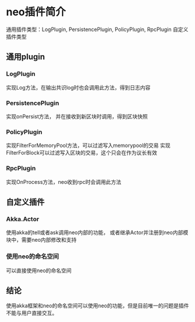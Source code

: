 # neo插件简介
通用插件类型：LogPlugin, PersistencePlugin, PolicyPlugin, RpcPlugin
自定义插件类型
## 通用plugin
### LogPlugin
实现Log方法，在输出共识log时也会调用此方法，得到日志内容
### PersistencePlugin
实现onPersist方法， 并在接收到新区块时调用，得到区块快照
### PolicyPlugin
实现FilterForMemoryPool方法，可以过滤写入memorypool的交易
实现FilterForBlock可以过滤写入区块的交易，这个只会在作为议长有效
### RpcPlugin
实现OnProcess方法，neo收到rpc时会调用此方法
## 自定义插件
### Akka.Actor
使用akka的tell或者ask调用neo内部的功能， 或者继承Actor并注册到neo内部模块中，需要neo内部修改和支持
### 使用neo的命名空间
可以直接使用neo的命名空间
## 结论
使用akka框架和neo的命名空间可以使用neo的功能，但是目前唯一的问题是插件不能与用户直接交互。
